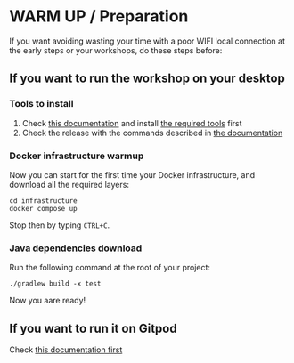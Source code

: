 # WARM UP / Preparation

If you want avoiding wasting your time with a poor WIFI local connection at the early steps or your workshops, do these steps before:

## If you want to run the workshop on your desktop
### Tools to install

1. Check [this documentation](https://github.com/alexandre-touret/rest-apis-versioning-workshop#traffic_light-prerequisites) and install [the required tools](https://github.com/alexandre-touret/rest-apis-versioning-workshop#wrench-tools) first
2. Check the release with the commands described in [the documentation](https://github.com/alexandre-touret/rest-apis-versioning-workshop#wrench-tools)

### Docker infrastructure warmup

Now you can start for the first time your Docker infrastructure, and download all the required layers:

```jshelllanguage
cd infrastructure  
docker compose up
```

Stop then by typing ``CTRL+C``.

### Java dependencies download

Run the following command at the root of your project:

```jshelllanguage
./gradlew build -x test
```

Now you aare ready!

## If you want to run it on Gitpod

Check [this documentation first](https://github.com/alexandre-touret/rest-apis-versioning-workshop#rocket-if-you-dont-want-to-bother-with-a-local-setup)